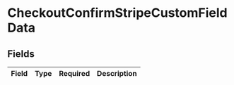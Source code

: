 # CheckoutConfirmStripeCustomFieldData


## Fields

| Field       | Type        | Required    | Description |
| ----------- | ----------- | ----------- | ----------- |